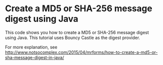 # Create a MD5 or SHA-256 message digest using Java

This code shows you how to create a MD5 or SHA-256 message digest using Java. This tutorial uses Bouncy Castle as the digest provider.

For more explanation, see http://www.notsocomplex.com/2015/04/mrforms/how-to-create-a-md5-or-sha-message-digest-in-java/
